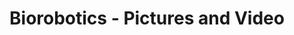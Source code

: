 ---
layout: media
title:  Biorobotics - Pictures and Video
images:
  - link: img/media/barbiebot.jpg
  - link: img/media/snake1.jpg
  - link: img/media/snake6.jpg
  - link: img/media/snakeMexico2.jpg
  - link: img/media/snoopy.jpg
  - link: img/media/fullabot.jpg
  - link: img/media/snake2.jpg
  - link: img/media/snake7.jpg
  - link: img/media/snakeModules.jpg
  - link: img/media/medbot1.jpg
  - link: img/media/snake3.jpg
  - link: img/media/snake8.jpg
  - link: img/media/snake_perch.jpg
  - link: img/media/medbot.jpg
  - link: img/media/snake4.jpg
  - link: img/media/snake9.jpg
  - link: img/media/snakeSand.jpg
  - link: img/media/SEASnake.jpg
  - link: img/media/snake5.jpg
  - link: img/media/SnakeMexico1.jpg
  - link: img/media/snoopy2.jpg
videos:
  - name: "Snake robot overview"
    type: google_drive
    id: 0B2LF_3WEQeImX0oxalpjTnBVTEE/preview?resourceKey=0-CgPlZ4jTVf1vthLvboofTA
  - name: "Perching"
    type: youtube
    id: te4M-b69fVs
  - name: "Series Elasticity"
    type: youtube
    id: 8jvwrvbYAiY
  - name: "Compliant climbing"
    type: youtube
    id: NJ1FIsjt0yE
  - name: "Object tracking"
    type: youtube
    id: tiwB46MSinM
  - name: "Scouting & Recon"
    type: youtube
    id: YlnXNLcwfFY
  - name: "Power Plant Inspection"
    type: youtube
    id: QQSHFkITIiI
  - name: "Medical Snake"
    type: youtube
    id: QqpWGpVGd9c
---